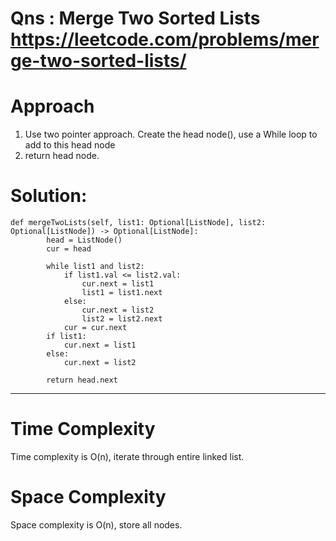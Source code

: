 # Qns : Merge Two Sorted Lists https://leetcode.com/problems/merge-two-sorted-lists/

# Approach
1) Use two pointer approach. Create the head node(), use a While loop to add to this head node 
2) return head node.

# Solution:
```
def mergeTwoLists(self, list1: Optional[ListNode], list2: Optional[ListNode]) -> Optional[ListNode]:
        head = ListNode()
        cur = head

        while list1 and list2:
            if list1.val <= list2.val:
                cur.next = list1
                list1 = list1.next
            else:
                cur.next = list2
                list2 = list2.next
            cur = cur.next
        if list1:
            cur.next = list1
        else:
            cur.next = list2
        
        return head.next
```
---

# Time Complexity
Time complexity is O(n), iterate through entire linked list.

# Space Complexity
Space complexity is O(n), store all nodes.